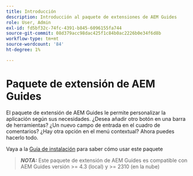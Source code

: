 ```yaml
---
title: Introducción
description: Introducción al paquete de extensiones de AEM Guides
role: User, Admin
exl-id: fd5bf32c-74fc-4391-b845-6096155fa744
source-git-commit: 08d379acc98dac425f1c84b0ac2226b0e34f6d8b
workflow-type: tm+mt
source-wordcount: '84'
ht-degree: 1%

---
```


# Paquete de extensión de AEM Guides

El paquete de extensión de AEM Guides le permite personalizar la aplicación según sus necesidades. ¿Desea añadir otro botón en una barra de herramientas? ¿Un nuevo campo de entrada en el cuadro de comentarios? ¿Hay otra opción en el menú contextual? Ahora puedes hacerlo todo.

Vaya a la [Guía de instalación](./integrating-customisations.md) para saber cómo usar este paquete

> **_NOTA:_** Este paquete de extensión de AEM Guides es compatible con AEM Guides versión >= 4.3 (local) y >= 2310 (en la nube)
